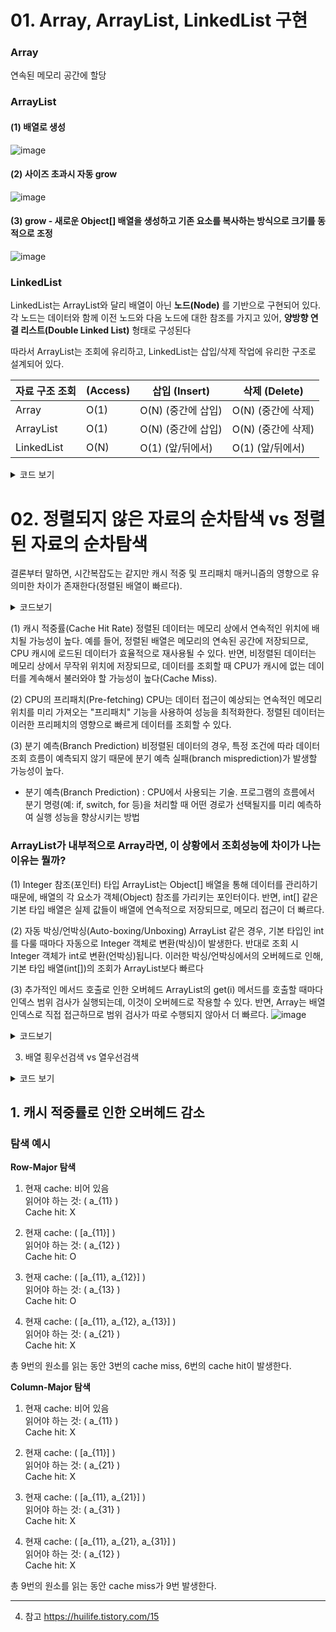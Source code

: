 # 01. Array, ArrayList, LinkedList 구현
### Array
연속된 메모리 공간에 할당

### ArrayList

#### (1) 배열로 생성

![image](https://github.com/user-attachments/assets/784577ec-dd42-4032-bf44-22ab0a8077c8)

#### (2) 사이즈 초과시 자동 grow
![image](https://github.com/user-attachments/assets/f75608eb-5bbf-4540-a620-451a8acd96b2)


#### (3) grow - 새로운 Object[] 배열을 생성하고 기존 요소를 복사하는 방식으로 크기를 동적으로 조정

![image](https://github.com/user-attachments/assets/8fadb12f-54dc-4dcd-a089-6f59a41cdd9d)


### LinkedList
LinkedList는 ArrayList와 달리 배열이 아닌 **노드(Node)** 를 기반으로 구현되어 있다. 
각 노드는 데이터와 함께 이전 노드와 다음 노드에 대한 참조를 가지고 있어, **양방향 연결 리스트(Double Linked List)** 형태로 구성된다

따라서 ArrayList는 조회에 유리하고, LinkedList는 삽입/삭제 작업에 유리한 구조로 설계되어 있다.


| 자료 구조	조회 | (Access) |	삽입 (Insert) |	삭제 (Delete) |
|- |- |- |- |
| Array |	O(1) |	O(N) (중간에 삽입) |	O(N) (중간에 삭제) |
| ArrayList |	O(1) |	O(N) (중간에 삽입) |	O(N) (중간에 삭제) |
| LinkedList |	O(N) |	O(1) (앞/뒤에서) |	O(1) (앞/뒤에서) |

<details>
<summary>코드 보기</summary>
<div markdown="1">
	
``` java

import java.util.ArrayList;
import java.util.LinkedList;
import java.util.Random;

public class ListOperationTest {
    public static void main(String[] args) {
        int N = 100000; // 테스트할 요소 수
        Integer[] array = new Integer[N];
        ArrayList<Integer> arrayList = new ArrayList<>(N);
        LinkedList<Integer> linkedList = new LinkedList<>();

        Random random = new Random();
        
        // Array 초기화
        for (int i = 0; i < N; i++) {
            array[i] = i;
            arrayList.add(i);
            linkedList.add(i);
        }
        
        // 조회 테스트
        System.out.println("=== 조회 시간 측정 ===");
        
        long startTime = System.nanoTime();
        for (int i = 0; i < N; i++) {
            Integer value = array[i];
        }
        long endTime = System.nanoTime();
        System.out.println("Array 조회 시간: " + (endTime - startTime) + " ns");

        startTime = System.nanoTime();
        for (int i = 0; i < N; i++) {
            Integer value = arrayList.get(i);
        }
        endTime = System.nanoTime();
        System.out.println("ArrayList 조회 시간: " + (endTime - startTime) + " ns");

        startTime = System.nanoTime();
        for (int i = 0; i < N; i++) {
            Integer value = linkedList.get(i);
        }
        endTime = System.nanoTime();
        System.out.println("LinkedList 조회 시간: " + (endTime - startTime) + " ns");

        // 중간 삽입 테스트
        System.out.println("\n=== 중간 삽입 시간 측정 ===");

        startTime = System.nanoTime();
        arrayList.add(N / 2, random.nextInt());
        endTime = System.nanoTime();
        System.out.println("ArrayList 중간 삽입 시간: " + (endTime - startTime) + " ns");

        startTime = System.nanoTime();
        linkedList.add(N / 2, random.nextInt());
        endTime = System.nanoTime();
        System.out.println("LinkedList 중간 삽입 시간: " + (endTime - startTime) + " ns");

        // 중간 삭제 테스트
        System.out.println("\n=== 중간 삭제 시간 측정 ===");

        startTime = System.nanoTime();
        arrayList.remove(N / 2);
        endTime = System.nanoTime();
        System.out.println("ArrayList 중간 삭제 시간: " + (endTime - startTime) + " ns");

        startTime = System.nanoTime();
        linkedList.remove(N / 2);
        endTime = System.nanoTime();
        System.out.println("LinkedList 중간 삭제 시간: " + (endTime - startTime) + " ns");
    }
}

```

</div>
</details>

# 02. 정렬되지 않은 자료의 순차탐색 vs 정렬된 자료의 순차탐색

결론부터 말하면, 시간복잡도는 같지만 캐시 적중 및 프리패치 매커니즘의 영향으로 유의미한 차이가 존재한다(정렬된 배열이 빠르다).
   
<details>
<summary>코드보기</summary>
<div markdown="1">
  
``` java

import java.util.*;

public class ListAccessTest {
	public static void main(String[] args) {
		int N = 10000; // 데이터 크기 설정 
		int[] sortedArray = new int[N];
		int[] unsortedArray = new int[N];
		ArrayList<Integer> sortedArrayList = new ArrayList<>(N);
		ArrayList<Integer> unsortedArrayList = new ArrayList<>(N);
		LinkedList<Integer> sortedLinkedList = new LinkedList<>();
		LinkedList<Integer> unsortedLinkedList = new LinkedList<>();

		// 데이터 초기화 (정렬된 경우와 무작위 경우)
		for (int i = 0; i < N; i++) {
			sortedArray[i] = i;
			sortedArrayList.add(i);
			sortedLinkedList.add(i);
			
			int randomInt = (int)(Math.random() * N);
			unsortedArray[i] = randomInt;
			unsortedArrayList.add(randomInt);
			unsortedLinkedList.add(randomInt);
		}
		// 비정렬 배열 조회 시간 측정
		long startTime = System.nanoTime();
		for (int i = 0; i < N; i++) {
			int value = unsortedArray[i];
		}
		long endTime = System.nanoTime();
		System.out.println("비정렬 배열 조회 시간: " + (endTime - startTime) + " ns");

		// 정렬된 배열 조회 시간 측정
		startTime = System.nanoTime();
		for (int i = 0; i < N; i++) {
			int value = sortedArray[i];
		}
		endTime = System.nanoTime();
		System.out.println("정렬된 배열 조회 시간: " + (endTime - startTime) + " ns");

		// 비정렬 ArrayList 조회 시간 측정
		startTime = System.nanoTime();
		for (int i = 0; i < N; i++) {
			int value = unsortedArrayList.get(i);
		}
		endTime = System.nanoTime();
		System.out.println("비정렬 ArrayList 조회 시간: " + (endTime - startTime) + " ns");

		// 정렬된 ArrayList 조회 시간 측정
		startTime = System.nanoTime();
		for (int i = 0; i < N; i++) {
			int value = sortedArrayList.get(i);
		}
		endTime = System.nanoTime();
		System.out.println("정렬된 ArrayList 조회 시간: " + (endTime - startTime) + " ns");

		// 비정렬 LinkedList 조회 시간 측정
		startTime = System.nanoTime();
		for (int i = 0; i < N; i++) {
			int value = unsortedLinkedList.get(i);
		}
		endTime = System.nanoTime();
		System.out.println("비정렬 LinkedList 조회 시간: " + (endTime - startTime) + " ns");

		// 정렬된 LinkedList 조회 시간 측정
		startTime = System.nanoTime();
		for (int i = 0; i < N; i++) {
			int value = sortedLinkedList.get(i);
		}
		endTime = System.nanoTime();
		System.out.println("정렬된 LinkedList 조회 시간: " + (endTime - startTime) + " ns");

	}
}

```

![image](https://github.com/user-attachments/assets/8a365098-dd51-4e29-a051-5763d0eab889)

</div>
</details>

(1) 캐시 적중률(Cache Hit Rate)
정렬된 데이터는 메모리 상에서 연속적인 위치에 배치될 가능성이 높다.
예를 들어, 정렬된 배열은 메모리의 연속된 공간에 저장되므로, CPU 캐시에 로드된 데이터가 효율적으로 재사용될 수 있다.
반면, 비정렬된 데이터는 메모리 상에서 무작위 위치에 저장되므로, 데이터를 조회할 때 CPU가 캐시에 없는 데이터를 계속해서 불러와야 할 가능성이 높다(Cache Miss). 

(2) CPU의 프리패치(Pre-fetching)
CPU는 데이터 접근이 예상되는 연속적인 메모리 위치를 미리 가져오는 "프리패치" 기능을 사용하여 성능을 최적화한다.
정렬된 데이터는 이러한 프리페치의 영향으로 빠르게 데이터를 조회할 수 있다.

(3) 분기 예측(Branch Prediction)
비정렬된 데이터의 경우, 특정 조건에 따라 데이터 조회 흐름이 예측되지 않기 때문에 분기 예측 실패(branch misprediction)가 발생할 가능성이 높다.
* 분기 예측(Branch Prediction) : CPU에서 사용되는 기술. 프로그램의 흐름에서 분기 명령(예: if, switch, for 등)을 처리할 때 어떤 경로가 선택될지를 미리 예측하여 실행 성능을 향상시키는 방법


### ArrayList가 내부적으로 Array라면, 이 상황에서 조회성능에 차이가 나는 이유는 뭘까?

(1) Integer 참조(포인터) 타입
ArrayList는 Object[] 배열을 통해 데이터를 관리하기 때문에, 배열의 각 요소가 객체(Object) 참조를 가리키는 포인터이다.
반면, int[] 같은 기본 타입 배열은 실제 값들이 배열에 연속적으로 저장되므로, 메모리 접근이 더 빠르다.

(2) 자동 박싱/언박싱(Auto-boxing/Unboxing)
ArrayList<Integer> 같은 경우, 기본 타입인 int를 다룰 때마다 자동으로 Integer 객체로 변환(박싱)이 발생한다. 
반대로 조회 시 Integer 객체가 int로 변환(언박싱)됩니다.
이러한 박싱/언박싱에서의 오버헤드로 인해, 기본 타입 배열(int[])의 조회가 ArrayList<Integer>보다 빠르다

(3) 추가적인 메서드 호출로 인한 오버헤드
ArrayList의 get(i) 메서드를 호출할 때마다 인덱스 범위 검사가 실행되는데, 이것이 오버헤드로 작용할 수 있다.
반면, Array는 배열 인덱스로 직접 접근하므로 범위 검사가 따로 수행되지 않아서 더 빠르다.
![image](https://github.com/user-attachments/assets/91dde9a9-1a72-4922-b79b-eafc6dc698ad)

<details>
<summary>코드보기</summary>
<div markdown="1">

``` java

import java.util.*;

public class ListAccessTest {
	public static void main(String[] args) {
		int N = 10000; // 데이터 크기 설정 
		Integer[] sortedArray = new Integer[N];
		Integer[] unsortedArray = new Integer[N];
		ArrayList<Integer> sortedArrayList = new ArrayList<>(N);
		ArrayList<Integer> unsortedArrayList = new ArrayList<>(N);
		LinkedList<Integer> sortedLinkedList = new LinkedList<>();
		LinkedList<Integer> unsortedLinkedList = new LinkedList<>();

		// 데이터 초기화 (정렬된 경우와 무작위 경우)
		for (int i = 0; i < N; i++) {
			sortedArray[i] = i;
			sortedArrayList.add(i);
			sortedLinkedList.add(i);
			
			Integer randomInt = (int)(Math.random() * N);
			unsortedArray[i] = randomInt;
			unsortedArrayList.add(randomInt);
			unsortedLinkedList.add(randomInt);
		}
		// 비정렬 배열 조회 시간 측정
		long startTime = System.nanoTime();
		for (int i = 0; i < N; i++) {
			Integer value = unsortedArray[i];
		}
		long endTime = System.nanoTime();
		System.out.println("비정렬 배열 조회 시간: " + (endTime - startTime) + " ns");

		// 정렬된 배열 조회 시간 측정
		startTime = System.nanoTime();
		for (int i = 0; i < N; i++) {
			Integer value = sortedArray[i];
		}
		endTime = System.nanoTime();
		System.out.println("정렬된 배열 조회 시간: " + (endTime - startTime) + " ns");

		// 비정렬 ArrayList 조회 시간 측정
		startTime = System.nanoTime();
		for (int i = 0; i < N; i++) {
			Integer value = unsortedArrayList.get(i);
		}
		endTime = System.nanoTime();
		System.out.println("비정렬 ArrayList 조회 시간: " + (endTime - startTime) + " ns");

		// 정렬된 ArrayList 조회 시간 측정
		startTime = System.nanoTime();
		for (int i = 0; i < N; i++) {
			Integer value = sortedArrayList.get(i);
		}
		endTime = System.nanoTime();
		System.out.println("정렬된 ArrayList 조회 시간: " + (endTime - startTime) + " ns");

		// 비정렬 LinkedList 조회 시간 측정
		startTime = System.nanoTime();
		for (int i = 0; i < N; i++) {
			Integer value = unsortedLinkedList.get(i);
		}
		endTime = System.nanoTime();
		System.out.println("비정렬 LinkedList 조회 시간: " + (endTime - startTime) + " ns");

		// 정렬된 LinkedList 조회 시간 측정
		startTime = System.nanoTime();
		for (int i = 0; i < N; i++) {
			Integer value = sortedLinkedList.get(i);
		}
		endTime = System.nanoTime();
		System.out.println("정렬된 LinkedList 조회 시간: " + (endTime - startTime) + " ns");

	}
}

```
![image](https://github.com/user-attachments/assets/d2d41332-6a20-4349-9306-660d661f3bb3)

</div>
</details>




03. 배열 횡우선검색 vs 열우선검색
   
<details>
<summary>코드 보기</summary>
<div markdown="1">


``` java

public class ArrayTest {

	static int N = 10000;

	public static void main(String[] args) {
		System.out.println("=== 행우선순서 ===");
		long result = averageRow(new int[N][N]);
		System.out.println("행 우선 탐색 순서 결과 : " + result + " ns");
		System.out.println("=== 열우선순서 ===");
		result = averageCol(new int[N][N]);
		System.out.println("열 우선 탐색 순서 결과 : " + result + " ns");
	}

	// 행 우선 순서
	private static long averageRow(int[][] mat) {
		long startTime = System.nanoTime();

		for (int i = 0; i < N; i++) {
			for (int j = 0; j < N; j++) {
				int value = mat[i][j];
			}
		}

		long endTime = System.nanoTime();
		return endTime - startTime;
	}

	// 열 우선 순서
	private static long averageCol(int[][] mat) {
		long startTime = System.nanoTime();

		for (int i = 0; i < N; i++) {
			for (int j = 0; j < N; j++) {
				int value = mat[j][i];
			}
		}

		long endTime = System.nanoTime();
		return endTime - startTime;
	}
}

```

![image](https://github.com/user-attachments/assets/db0b8e73-8fb7-42a7-af70-e46cd94f81a7)


</div>
</details>

## 1. 캐시 적중률로 인한 오버헤드 감소


### 탐색 예시

**Row-Major 탐색**

1. 현재 cache: 비어 있음  
   읽어야 하는 것: \( a_{11} \)  
   Cache hit: X  

2. 현재 cache: \( [a_{11}] \)  
   읽어야 하는 것: \( a_{12} \)  
   Cache hit: O  

3. 현재 cache: \( [a_{11}, a_{12}] \)  
   읽어야 하는 것: \( a_{13} \)  
   Cache hit: O  

4. 현재 cache: \( [a_{11}, a_{12}, a_{13}] \)  
   읽어야 하는 것: \( a_{21} \)  
   Cache hit: X  

총 9번의 원소를 읽는 동안 3번의 cache miss, 6번의 cache hit이 발생한다.

**Column-Major 탐색**

1. 현재 cache: 비어 있음  
   읽어야 하는 것: \( a_{11} \)  
   Cache hit: X  

2. 현재 cache: \( [a_{11}] \)  
   읽어야 하는 것: \( a_{21} \)  
   Cache hit: X  

3. 현재 cache: \( [a_{11}, a_{21}] \)  
   읽어야 하는 것: \( a_{31} \)  
   Cache hit: X  

4. 현재 cache: \( [a_{11}, a_{21}, a_{31}] \)  
   읽어야 하는 것: \( a_{12} \)  
   Cache hit: X  

총 9번의 원소를 읽는 동안 cache miss가 9번 발생한다.

---
04. 참고
https://huilife.tistory.com/15
